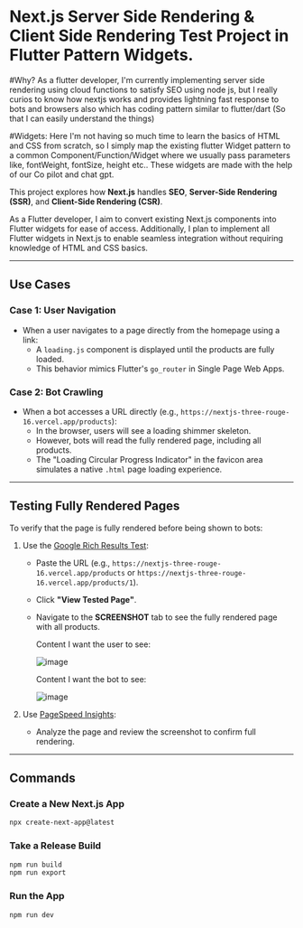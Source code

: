 # Next.js Server Side Rendering & Client Side Rendering Test Project in Flutter Pattern Widgets.

#Why?
As a flutter developer, I'm currently implementing server side rendering using cloud functions to satisfy SEO using node js, but
I really curios to know how nextjs works and provides lightning fast response to bots and browsers also which has coding pattern similar to flutter/dart (So that I can easily understand the things)

#Widgets:
Here I'm not having so much time to learn the basics of HTML and CSS from scratch, so I simply map the existing flutter Widget pattern to a common Component/Function/Widget
where we usually pass parameters like, fontWeight, fontSize, height etc..
These widgets are made with the help of our Co pilot and chat gpt.



This project explores how **Next.js** handles **SEO**, **Server-Side Rendering (SSR)**, and **Client-Side Rendering (CSR)**. 

As a Flutter developer, I aim to convert existing Next.js components into Flutter widgets for ease of access. Additionally, I plan to implement all Flutter widgets in Next.js to enable seamless integration without requiring knowledge of HTML and CSS basics.

---

## Use Cases

### Case 1: User Navigation
- When a user navigates to a page directly from the homepage using a link:
  - A `loading.js` component is displayed until the products are fully loaded.
  - This behavior mimics Flutter's `go_router` in Single Page Web Apps.

### Case 2: Bot Crawling
- When a bot accesses a URL directly (e.g., `https://nextjs-three-rouge-16.vercel.app/products`):
  - In the browser, users will see a loading shimmer skeleton.
  - However, bots will read the fully rendered page, including all products.
  - The "Loading Circular Progress Indicator" in the favicon area simulates a native `.html` page loading experience.

---

## Testing Fully Rendered Pages

To verify that the page is fully rendered before being shown to bots:

1. Use the [Google Rich Results Test](https://search.google.com/test/rich-results):
   - Paste the URL (e.g., `https://nextjs-three-rouge-16.vercel.app/products` or `https://nextjs-three-rouge-16.vercel.app/products/1`).
   - Click **"View Tested Page"**.
   - Navigate to the **SCREENSHOT** tab to see the fully rendered page with all products.
   
     Content I want the user to see:

     ![image](https://github.com/user-attachments/assets/b6ab2e52-5264-4f4c-ac3f-2809a5024745)
  
     Content I want the bot to see:

     ![image](https://github.com/user-attachments/assets/e9c20f89-9df7-4225-8ae8-b83269868a77)




2. Use [PageSpeed Insights](https://pagespeed.web.dev):
   - Analyze the page and review the screenshot to confirm full rendering.

---

## Commands

### Create a New Next.js App
```bash
npx create-next-app@latest
```

### Take a Release Build
```bash
npm run build
npm run export
```

### Run the App
```bash
npm run dev
```
